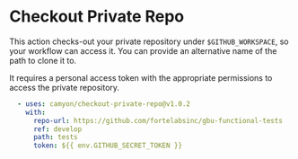 # Checkout Private Repo

This action checks-out your private repository under `$GITHUB_WORKSPACE`, so your workflow can access it.
You can provide an alternative name of the path to clone it to.

It requires a personal access token with the appropriate permissions to access the private repository.

```yml
  - uses: camyon/checkout-private-repo@v1.0.2
    with:
      repo-url: https://github.com/fortelabsinc/gbu-functional-tests
      ref: develop
      path: tests
      token: ${{ env.GITHUB_SECRET_TOKEN }}
```
    
